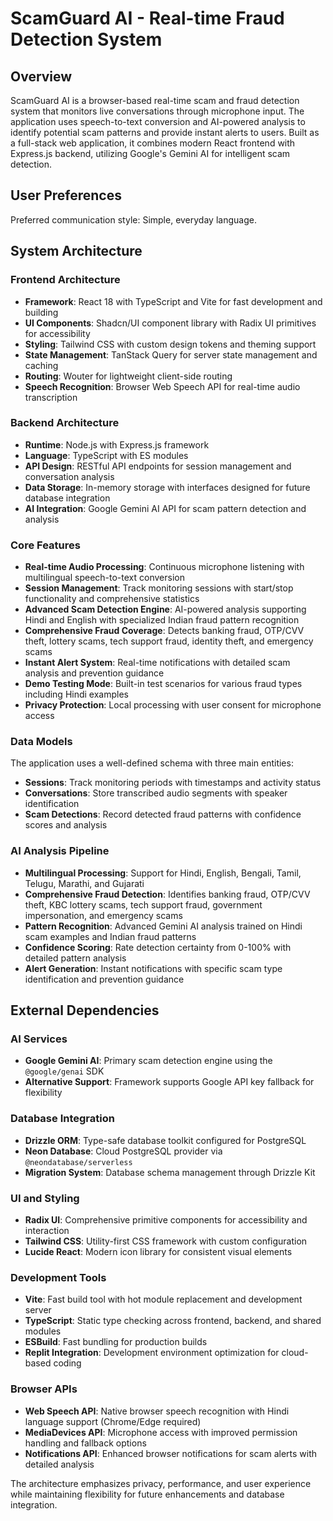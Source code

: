 # ScamGuard AI - Real-time Fraud Detection System

## Overview

ScamGuard AI is a browser-based real-time scam and fraud detection system that monitors live conversations through microphone input. The application uses speech-to-text conversion and AI-powered analysis to identify potential scam patterns and provide instant alerts to users. Built as a full-stack web application, it combines modern React frontend with Express.js backend, utilizing Google's Gemini AI for intelligent scam detection.

## User Preferences

Preferred communication style: Simple, everyday language.

## System Architecture

### Frontend Architecture
- **Framework**: React 18 with TypeScript and Vite for fast development and building
- **UI Components**: Shadcn/UI component library with Radix UI primitives for accessibility
- **Styling**: Tailwind CSS with custom design tokens and theming support
- **State Management**: TanStack Query for server state management and caching
- **Routing**: Wouter for lightweight client-side routing
- **Speech Recognition**: Browser Web Speech API for real-time audio transcription

### Backend Architecture
- **Runtime**: Node.js with Express.js framework
- **Language**: TypeScript with ES modules
- **API Design**: RESTful API endpoints for session management and conversation analysis
- **Data Storage**: In-memory storage with interfaces designed for future database integration
- **AI Integration**: Google Gemini AI API for scam pattern detection and analysis

### Core Features
- **Real-time Audio Processing**: Continuous microphone listening with multilingual speech-to-text conversion
- **Session Management**: Track monitoring sessions with start/stop functionality and comprehensive statistics
- **Advanced Scam Detection Engine**: AI-powered analysis supporting Hindi and English with specialized Indian fraud pattern recognition
- **Comprehensive Fraud Coverage**: Detects banking fraud, OTP/CVV theft, lottery scams, tech support fraud, identity theft, and emergency scams
- **Instant Alert System**: Real-time notifications with detailed scam analysis and prevention guidance
- **Demo Testing Mode**: Built-in test scenarios for various fraud types including Hindi examples
- **Privacy Protection**: Local processing with user consent for microphone access

### Data Models
The application uses a well-defined schema with three main entities:
- **Sessions**: Track monitoring periods with timestamps and activity status
- **Conversations**: Store transcribed audio segments with speaker identification
- **Scam Detections**: Record detected fraud patterns with confidence scores and analysis

### AI Analysis Pipeline
- **Multilingual Processing**: Support for Hindi, English, Bengali, Tamil, Telugu, Marathi, and Gujarati
- **Comprehensive Fraud Detection**: Identifies banking fraud, OTP/CVV theft, KBC lottery scams, tech support fraud, government impersonation, and emergency scams
- **Pattern Recognition**: Advanced Gemini AI analysis trained on Hindi scam examples and Indian fraud patterns
- **Confidence Scoring**: Rate detection certainty from 0-100% with detailed pattern analysis
- **Alert Generation**: Instant notifications with specific scam type identification and prevention guidance

## External Dependencies

### AI Services
- **Google Gemini AI**: Primary scam detection engine using the `@google/genai` SDK
- **Alternative Support**: Framework supports Google API key fallback for flexibility

### Database Integration
- **Drizzle ORM**: Type-safe database toolkit configured for PostgreSQL
- **Neon Database**: Cloud PostgreSQL provider via `@neondatabase/serverless`
- **Migration System**: Database schema management through Drizzle Kit

### UI and Styling
- **Radix UI**: Comprehensive primitive components for accessibility and interaction
- **Tailwind CSS**: Utility-first CSS framework with custom configuration
- **Lucide React**: Modern icon library for consistent visual elements

### Development Tools
- **Vite**: Fast build tool with hot module replacement and development server
- **TypeScript**: Static type checking across frontend, backend, and shared modules
- **ESBuild**: Fast bundling for production builds
- **Replit Integration**: Development environment optimization for cloud-based coding

### Browser APIs
- **Web Speech API**: Native browser speech recognition with Hindi language support (Chrome/Edge required)
- **MediaDevices API**: Microphone access with improved permission handling and fallback options
- **Notifications API**: Enhanced browser notifications for scam alerts with detailed analysis

The architecture emphasizes privacy, performance, and user experience while maintaining flexibility for future enhancements and database integration.